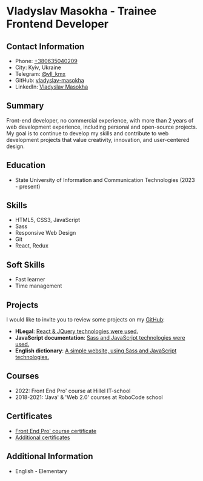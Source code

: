 # Vladyslav Masokha - Trainee Frontend Developer

## Contact Information
- Phone: [+380635040209](tel:+380635040209)
- City: Kyiv, Ukraine
- Telegram: [@vll_kmx](https://t.me/vll_kmx)
- GitHub: [vladyslav-masokha](https://github.com/vladyslav-masokha)
- LinkedIn: [Vladyslav Masokha](https://www.linkedin.com/in/vladyslav-masokha-0a605a290/)

## Summary
Front-end developer, no commercial experience, with more than 2 years of web development experience, including personal and open-source projects. My goal is to continue to develop my skills and contribute to web development projects that value creativity, innovation, and user-centered design.

## Education
- State University of Information and Communication Technologies (2023 - present)

## Skills
- HTML5, CSS3, JavaScript
- Sass
- Responsive Web Design
- Git
- React, Redux

## Soft Skills
- Fast learner
- Time management

## Projects
I would like to invite you to review some projects on my [GitHub](https://github.com/vladyslav-masokha):

- **HLegal**: [React & JQuery technologies were used.](https://vladyslav-masokha.github.io/hlegal)
- **JavaScript documentation**: [Sass and JavaScript technologies were used.](https://vladyslav-masokha.github.io/JavaScript-documentation/)
- **English dictionary**: [A simple website, using Sass and JavaScript technologies.](https://vladyslav-masokha.github.io/english-dictionary/)

## Courses
- 2022: Front End Pro' course at Hillel IT-school
- 2018-2021: 'Java' & 'Web 2.0' courses at RoboCode school

## Certificates
- [Front End Pro' course certificate](https://certificate.ithillel.ua/view/47449417)
- [Additional certificates](https://github.com/vladyslav-masokha/Certificates)

## Additional Information
- English - Elementary